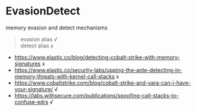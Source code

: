 # EvasionDetect
memory evasion and detect mechanisms

> evasion alias √       
> detect alias x      


* https://www.elastic.co/blog/detecting-cobalt-strike-with-memory-signatures              x
* https://www.elastic.co/security-labs/upping-the-ante-detecting-in-memory-threats-with-kernel-call-stacks  x
* https://www.cobaltstrike.com/blog/cobalt-strike-and-yara-can-i-have-your-signature/     √
* https://labs.withsecure.com/publications/spoofing-call-stacks-to-confuse-edrs           √
